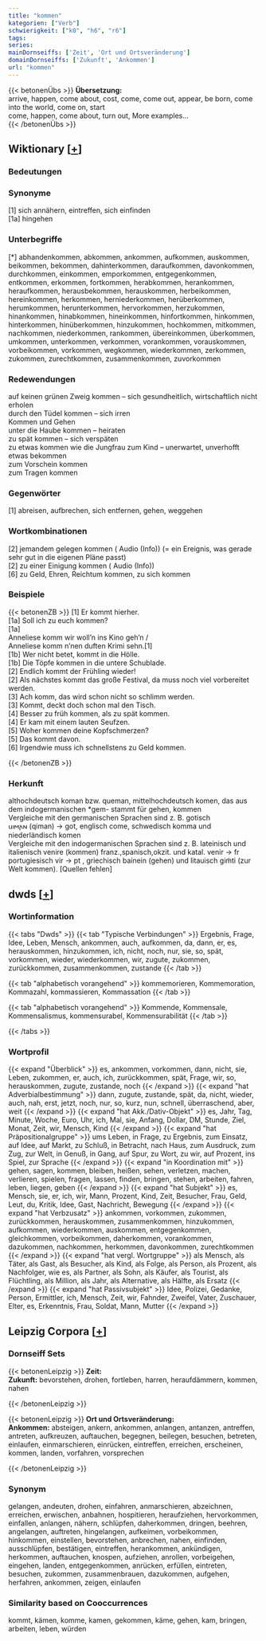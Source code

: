 ```yaml
---
title: "kommen"
kategorien: ["Verb"]
schwierigkeit: ["k0", "h6", "r6"]
tags:
series:
mainDornseiffs: ['Zeit', 'Ort und Ortsveränderung']
domainDornseiffs: ['Zukunft', 'Ankommen']
url: "kommen"
---
```


{{< betonenÜbs >}}
**Übersetzung:**  
arrive, happen, come about, cost, come, come out, appear, be born, come into the world, come on, start  
come, happen, come about, turn out, More examples...  
{{< /betonenÜbs >}}

## Wiktionary [[+](https://de.wiktionary.org/wiki/kommen)]

### Bedeutungen

### Synonyme
[1] sich annähern, eintreffen, sich einfinden  
[1a] hingehen  

### Unterbegriffe
[*] abhandenkommen, abkommen, ankommen, aufkommen, auskommen, beikommen, bekommen, dahinterkommen, daraufkommen, davonkommen, durchkommen, einkommen, emporkommen, entgegenkommen, entkommen, erkommen, fortkommen, herabkommen, herankommen, heraufkommen, herausbekommen, herauskommen, herbeikommen, hereinkommen, herkommen, herniederkommen, herüberkommen, herumkommen, herunterkommen, hervorkommen, herzukommen, hinankommen, hinabkommen, hineinkommen, hinfortkommen, hinkommen, hinterkommen, hinüberkommen, hinzukommen, hochkommen, mitkommen, nachkommen, niederkommen, rankommen, übereinkommen, überkommen, umkommen, unterkommen, verkommen, vorankommen, vorauskommen, vorbeikommen, vorkommen, wegkommen, wiederkommen, zerkommen, zukommen, zurechtkommen, zusammenkommen, zuvorkommen  

### Redewendungen
auf keinen grünen Zweig kommen – sich gesundheitlich, wirtschaftlich nicht erholen  
durch den Tüdel kommen – sich irren  
Kommen und Gehen  
unter die Haube kommen – heiraten  
zu spät kommen – sich verspäten  
zu etwas kommen wie die Jungfrau zum Kind – unerwartet, unverhofft etwas bekommen  
zum Vorschein kommen  
zum Tragen kommen  

### Gegenwörter
[1] abreisen, aufbrechen, sich entfernen, gehen, weggehen  

### Wortkombinationen
[2] jemandem gelegen kommen ( Audio (Info)) (= ein Ereignis, was gerade sehr gut in die eigenen Pläne passt)  
[2] zu einer Einigung kommen ( Audio (Info))  
[6] zu Geld, Ehren, Reichtum kommen, zu sich kommen  

### Beispiele
{{< betonenZB >}}
[1] Er kommt hierher.  
[1a] Soll ich zu euch kommen?  
[1a]  
Anneliese komm wir woll’n ins Kino geh’n /  
Anneliese komm n’nen duften Krimi sehn.[1]  
[1b] Wer nicht betet, kommt in die Hölle.  
[1b] Die Töpfe kommen in die untere Schublade.  
[2] Endlich kommt der Frühling wieder!  
[2] Als nächstes kommt das große Festival, da muss noch viel vorbereitet werden.  
[3] Ach komm, das wird schon nicht so schlimm werden.  
[3] Kommt, deckt doch schon mal den Tisch.  
[4] Besser zu früh kommen, als zu spät kommen.  
[4] Er kam mit einem lauten Seufzen.  
[5] Woher kommen deine Kopfschmerzen?  
[5] Das kommt davon.  
[6] Irgendwie muss ich schnellstens zu Geld kommen.  

{{< /betonenZB >}}
### Herkunft
althochdeutsch koman bzw. queman, mittelhochdeutsch komen, das aus dem indogermanischen *gem- stammt für gehen, kommen  
Vergleiche mit den germanischen Sprachen sind z. B. gotisch 𐌵𐌹𐌼𐌰𐌽 (qiman) → got, englisch come, schwedisch komma und niederländisch komen  
Vergleiche mit den indogermanischen Sprachen sind z. B. lateinisch und italienisch venire (kommen) franz.,spanisch,okzit. und katal. venir → fr portugiesisch vir → pt , griechisch baínein (gehen) und litauisch gim̃ti (zur Welt kommen). [Quellen fehlen]  



## dwds [[+](https://www.dwds.de/wb/kommen)]

### Wortinformation
{{< tabs "Dwds" >}}
{{< tab "Typische Verbindungen" >}}
Ergebnis, Frage, Idee, Leben, Mensch, ankommen, auch, aufkommen, da, dann, er, es, herauskommen, hinzukommen, ich, nicht, noch, nur, sie, so, spät, vorkommen, wieder, wiederkommen, wir, zugute, zukommen, zurückkommen, zusammenkommen, zustande
{{< /tab >}}

{{< tab "alphabetisch vorangehend" >}}
kommemorieren, Kommemoration, Kommazahl, kommassieren, Kommassation
{{< /tab >}}

{{< tab "alphabetisch vorangehend" >}}
Kommende, Kommensale, Kommensalismus, kommensurabel, Kommensurabilität
{{< /tab >}}

{{< /tabs >}}

### Wortprofil
{{< expand "Überblick" >}} es, ankommen, vorkommen, dann, nicht, sie, Leben, zukommen, er, auch, ich, zurückkommen, spät, Frage, wir, so, herauskommen, zugute, zustande, noch {{< /expand >}}
{{< expand "hat Adverbialbestimmung" >}} dann, zugute, zustande, spät, da, nicht, wieder, auch, nah, erst, jetzt, noch, nur, so, kurz, nun, schnell, überraschend, aber, weit {{< /expand >}}
{{< expand "hat Akk./Dativ-Objekt" >}} es, Jahr, Tag, Minute, Woche, Euro, Uhr, ich, Mal, sie, Anfang, Dollar, DM, Stunde, Ziel, Monat, Zeit, wir, Mensch, Kind {{< /expand >}}
{{< expand "hat Präpositionalgruppe" >}} ums Leben, in Frage, zu Ergebnis, zum Einsatz, auf Idee, auf Markt, zu Schluß, in Betracht, nach Haus, zum Ausdruck, zum Zug, zur Welt, in Genuß, in Gang, auf Spur, zu Wort, zu wir, auf Prozent, ins Spiel, zur Sprache {{< /expand >}}
{{< expand "in Koordination mit" >}} gehen, sagen, kommen, bleiben, heißen, sehen, verletzen, machen, verlieren, spielen, fragen, lassen, finden, bringen, stehen, arbeiten, fahren, leben, liegen, geben {{< /expand >}}
{{< expand "hat Subjekt" >}} es, Mensch, sie, er, ich, wir, Mann, Prozent, Kind, Zeit, Besucher, Frau, Geld, Leut, du, Kritik, Idee, Gast, Nachricht, Bewegung {{< /expand >}}
{{< expand "hat Verbzusatz" >}} ankommen, vorkommen, zukommen, zurückkommen, herauskommen, zusammenkommen, hinzukommen, aufkommen, wiederkommen, auskommen, entgegenkommen, gleichkommen, vorbeikommen, daherkommen, vorankommen, dazukommen, nachkommen, herkommen, davonkommen, zurechtkommen {{< /expand >}}
{{< expand "hat vergl. Wortgruppe" >}} als Mensch, als Täter, als Gast, als Besucher, als Kind, als Folge, als Person, als Prozent, als Nachfolger, wie es, als Partner, als Sohn, als Käufer, als Tourist, als Flüchtling, als Million, als Jahr, als Alternative, als Hälfte, als Ersatz {{< /expand >}}
{{< expand "hat Passivsubjekt" >}} Idee, Polizei, Gedanke, Person, Ermittler, ich, Mensch, Zeit, wir, Fahnder, Zweifel, Vater, Zuschauer, Elter, es, Erkenntnis, Frau, Soldat, Mann, Mutter {{< /expand >}}

## Leipzig Corpora [[+](https://corpora.uni-leipzig.de/en/res?word=kommen&corpusId=deu_newscrawl-public_2018)]

### Dornseiff Sets
{{< betonenLeipzig >}}
**Zeit:**  
**Zukunft:** bevorstehen, drohen, fortleben, harren, heraufdämmern, kommen, nahen  

{{< /betonenLeipzig >}}


{{< betonenLeipzig >}}
**Ort und Ortsveränderung:**  
**Ankommen:** absteigen, ankern, ankommen, anlangen, antanzen, antreffen, antreten, aufkreuzen, auftauchen, begegnen, beilegen, besuchen, betreten, einlaufen, einmarschieren, einrücken, eintreffen, erreichen, erscheinen, kommen, landen, vorfahren, vorsprechen  

{{< /betonenLeipzig >}}

### Synonym
gelangen, andeuten, drohen, einfahren, anmarschieren, abzeichnen, erreichen, erwischen, anbahnen, hospitieren, heraufziehen, hervorkommen, einfallen, anlangen, nähern, schlüpfen, daherkommen, dringen, beehren, angelangen, auftreten, hingelangen, aufkeimen, vorbeikommen, hinkommen, einstellen, bevorstehen, anbrechen, nahen, einfinden, ausschlüpfen, bestätigen, eintreffen, herankommen, ankündigen, herkommen, auftauchen, knospen, aufziehen, anrollen, vorbeigehen, eingehen, landen, entgegenkommen, anrücken, erfüllen, eintreten, besuchen, zukommen, zusammenbrauen, dazukommen, aufgehen, herfahren, ankommen, zeigen, einlaufen


### Similarity based on Cooccurrences
kommt, kämen, komme, kamen, gekommen, käme, gehen, kam, bringen, arbeiten, leben, würden

